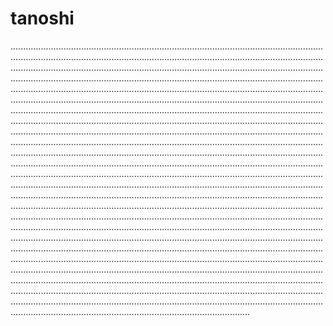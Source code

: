 # tanoshi

...........................................................................................................................................................................................................................................................................................................................................................................................................................................................................................................................................................................................................................................................................................................................................................................................................................................................................................................................................................................................................................................................................................................................................................................................................................................................................................................................................................................................................................................................................................................................................................................................................................................................................................................................................................................................................................................................................................................................................................................................................................................................................................................................................................................................................................................................................................................................................................................................................................................................................................................................................................................................................................................................................................................................................................................................................................................................................................................................................................................................................................................................................................................................................................................................................................................................................................................................